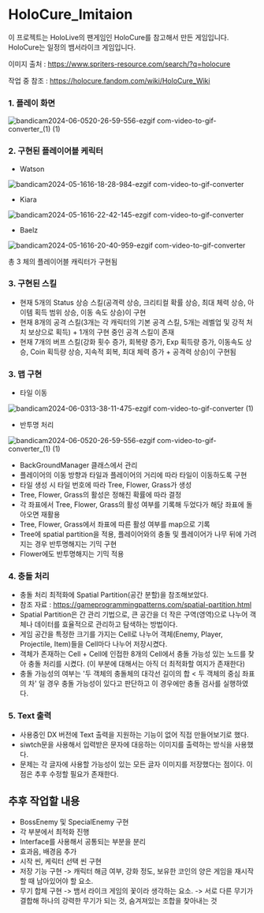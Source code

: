 # HoloCure_Imitaion

이 프로젝트는 HoloLive의 팬게임인 HoloCure를 참고해서 만든 게임입니다.
HoloCure는 일정의 뱀서라이크 게임입니다.

이미지 출처 : https://www.spriters-resource.com/search/?q=holocure

작업 중 참조 : https://holocure.fandom.com/wiki/HoloCure_Wiki

### 1. 플레이 화면

![bandicam2024-06-0520-26-59-556-ezgif com-video-to-gif-converter_(1) (1)](https://github.com/user-attachments/assets/1f8402db-ddc5-476c-a870-31552405b0b7)


### 2. 구현된 플레이어블 케릭터
- Watson

![bandicam2024-05-1616-18-28-984-ezgif com-video-to-gif-converter](https://github.com/user-attachments/assets/5133edda-cc02-464b-9a84-4ba8672c6108)

- Kiara

![bandicam2024-05-1616-22-42-145-ezgif com-video-to-gif-converter](https://github.com/user-attachments/assets/05786ab3-7ccc-4900-9e4a-7067d6449eb6)

- Baelz

![bandicam2024-05-1616-20-40-959-ezgif com-video-to-gif-converter](https://github.com/user-attachments/assets/65f13093-c179-462d-b4ef-ba374f84c36b)


총 3 체의 플레이어블 캐릭터가 구현됨

### 3. 구현된 스킬
- 현재 5개의 Status 상승 스킬(공격력 상승, 크리티컬 확률 상승, 최대 체력 상승, 아이템 획득 범위 상승, 이동 속도 상승)이 구현
- 현재 8개의 공격 스킬(3개는 각 캐릭터의 기본 공격 스킬, 5개는 레벨업 및 강적 처치 보상으로 획득) + 1개의 구현 중인 공격 스킬이 존재
- 현재 7개의 버프 스킬(강화 횟수 증가, 회복량 증가, Exp 획득량 증가, 이동속도 상승, Coin 획득량 상승, 지속적 회복, 최대 체력 증가 + 공격력 상승)이 구현됨

### 3. 맵 구현

- 타일 이동

![bandicam2024-06-0313-38-11-475-ezgif com-video-to-gif-converter (1)](https://github.com/user-attachments/assets/aa2ace44-9991-4102-a1c6-28fee235a864)

- 반투명 처리

![bandicam2024-06-0520-26-59-556-ezgif com-video-to-gif-converter_(1) (1)](https://github.com/user-attachments/assets/bf04cf80-d330-4e5b-9c91-1bf32ba50ef4)

- BackGroundManager 클래스에서 관리
- 플레이어의 이동 방향과 타일과 플레이어의 거리에 따라 타일이 이동하도록 구현
- 타일 생성 시 타일 번호에 따라 Tree, Flower, Grass가 생성
- Tree, Flower, Grass의 활성은 정해진 확률에 따라 결정
-  각 좌표에서 Tree, Flower, Grass의 활성 여부를 기록해 두었다가 해당 좌표에 돌아오면 재활용
- Tree, Flower, Grass에서 좌표에 따른 활성 여부를 map으로 기록
- Tree에 spatial partition을 적용, 플레이어와의 충돌 및 플레이어가 나무 뒤에 가려지는 경우 반투명해지는 기믹 구현
- Flower에도 반투명해지는 기믹 적용

### 4. 충돌 처리
- 충돌 처리 최적화에 Spatial Partition(공간 분할)을 참조해보았다.
- 참조 자료 : https://gameprogrammingpatterns.com/spatial-partition.html
- Spatial Partition은 간 관리 기법으로, 큰 공간을 더 작은 구역(영역)으로 나누어 객체나 데이터를 효율적으로 관리하고 탐색하는 방법이다.
- 게임 공간을 특정한 크기를 가지는 Cell로 나누어 객체(Enemy, Player, Projectile, Item)들을 Cell마다 나누어 저장시켰다.
- 객체가 존재하는 Cell + Cell에 인접한 8개의 Cell에서 충돌 가능성 있는 노드를 찾아 충돌 처리를 시켰다. (이 부분에 대해서는 아직 더 최적화할 여지가 존재한다)
- 충돌 가능성의 여부는 '두 객체의 충돌체의 대각선 길이의 합 < 두 객체의 중심 좌표의 차' 일 경우 충돌 가능성이 있다고 판단하고 이 경우에만 충돌 검사를 실행하였다.

### 5. Text 출력
- 사용중인 DX 버전에 Text 출력을 지원하는 기능이 없어 직접 만들어보기로 했다.
- siwtch문을 사용해서 입력받은 문자에 대응하는 이미지를 출력하는 방식을 사용했다.
- 문제는 각 글자에 사용할 가능성이 있는 모든 글자 이미지를 저장했다는 점이다. 이 점은 추후 수정할 필요가 존재한다.

## 추후 작업할 내용
- BossEnemy 및 SpecialEnemy 구현
- 각 부분에서 최적화 진행
- Interface를 사용해서 공통되는 부분을 분리
- 효과음, 배경음 추가
- 시작 씬, 케릭터 선택 씬 구현
- 저장 기능 구현 
-> 캐릭터 해금 여부, 강화 정도, 보유한 코인의 양은 게임을 재시작할 때 남아있어야 할 요소.
- 무기 합체 구현 
-> 뱀서 라이크 게임의 꽃이라 생각하는 요소.
-> 서로 다른 무기가 결합해 하나의 강력한 무기가 되는 것, 숨겨져있는 조합을 찾아내는 것

